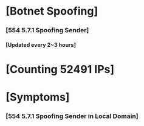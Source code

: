 # [Botnet Spoofing]
### [554 5.7.1 Spoofing Sender]
#### [Updated every 2~3 hours]

# [Counting 52491 IPs]

# [Symptoms] 
###   [554 5.7.1 Spoofing Sender in Local Domain]

